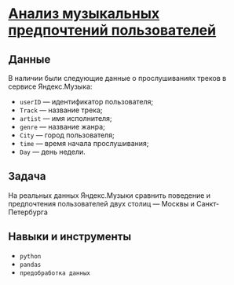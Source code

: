 # [Анализ музыкальных предпочтений пользователей](project_01_da_music.ipynb)


## Данные

В наличии были следующие данные о прослушиваниях треков в сервисе Яндекс.Музыка:
* `userID` — идентификатор пользователя;
* `Track` — название трека;  
* `artist` — имя исполнителя;
* `genre` — название жанра;
* `City` — город пользователя;
* `time` — время начала прослушивания;
* `Day` — день недели.

## Задача

На реальных данных Яндекс.Музыки сравнить поведение и предпочтения пользователей двух столиц — Москвы и Санкт-Петербурга

## Навыки и инструменты
* `python` 
* `pandas`  
* `предобработка данных`  